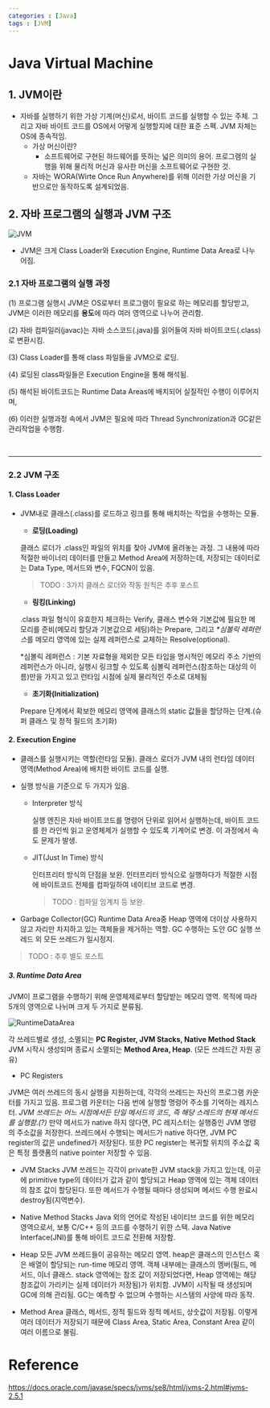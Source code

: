 ```yaml
---
categories : [Java]
tags : [JVM]
---
```


# Java Virtual Machine

##  **1. JVM이란**
  
   - 자바를 실행하기 위한 가상 기계(머신)로서, 바이트 코드를 실행할 수 있는 주체. 그리고 자바 바이트 코드를 OS에서 어떻게 실행할지에 대한 표준 스펙. JVM 자체는 OS에 종속적임.
     - 가상 머신이란?
       - 소프트웨어로 구현된 하드웨어를 뜻하는 넓은 의미의 용어. 프로그램의 실행을 위해 물리적 머신과 유사한 머신을 소프트웨어로 구현한 것.
     - 자바는 WORA(Wirte Once Run Anywhere)를 위해 이러한 가상 머신을 기반으로만 동작하도록 설계되었음.
     
## **2. 자바 프로그램의 실행과 JVM 구조**

  ![JVM](../../assets/img/jvm.png)

 - JVM은 크게 Class Loader와 Execution Engine, Runtime Data Area로 나누어짐.

### 2.1 **자바 프로그램의 실행 과정**

 (1) 프로그램 실행시 JVM은 OS로부터 프로그램이 필요로 하는 메모리를 할당받고, JVM은 이러한 메모리를 **용도**에 따라 여러 영역으로 나누어 관리함.

 (2) 자바 컴파일러(javac)는 자바 소스코드(.java)를 읽어들여 자바 바이트코드(.class)로 변환시킴.

 (3) Class Loader를 통해 class 파일들을 JVM으로 로딩.

 (4) 로딩된 class파일들은 Execution Engine을 통해 해석됨.

 (5) 해석된 바이트코드는 Runtime Data Areas에 배치되어 실질적인 수행이 이루어지며,

 (6) 이러한 실행과정 속에서 JVM은 필요에 따라 Thread Synchronization과 GC같은 관리작업을 수행함.

<br>
<hr>

### 2.2 **JVM 구조**
#### 1. Class Loader
  - JVM내로 클래스(.class)를 로드하고 링크를 통해 배치하는 작업을 수행하는 모듈.
    - **로딩(Loading)**

    클래스 로더가 .class인 파일의 위치를 찾아 JVM에 올려놓는 과정. 그 내용에 따라 적절한 바이너리 데이터를 만들고 Method Area에 저장하는데, 저장되는 데이터로는 Data Type, 메서드와 변수,  FQCN이 있음.

    > TODO : 3가지 클래스 로더와 작동 원칙은 추후 포스트

    - **링킹(Linking)**

    .class 파일 형식이 유효한지 체크하는 Verify, 클래스 변수와 기본값에 필요한 메모리를 준비(메모리 할당과 기본값으로 세팅)하는 Prepare, 그리고 *\*심볼릭 레퍼런스*를 메모리 영역에 있는 실제 레퍼런스로 교체하는 Resolve(optional).

    *심볼릭 레퍼런스 : 기본 자료형을 제외한 모든 타입을 명시적인 메모리 주소 기반의 레퍼런스가 아니라, 실행시 링크할 수 있도록 심볼릭 레퍼런스(참조하는 대상의 이름)만을 가지고 있고 런타임 시점에 실제 물리적인 주소로 대체됨

    - **초기화(Initialization)**

    Prepare 단계에서 확보한 메모리 영역에 클래스의 static 값들을 할당하는 단계.(슈퍼 클래스 및 정적 필드의 초기화)
  
#### 2. Execution Engine
    
  - 클래스를 실행시키는 역할(런타임 모듈). 클래스 로더가 JVM 내의 런타임 데이터 영역(Method Area)에 배치한 바이트 코드를 실행.
  - 실행 방식을 기준으로 두 가지가 있음.
    - Interpreter 방식

      실행 엔진은 자바 바이트코드를 명령어 단위로 읽어서 실행하는데, 바이트 코드를 한 라인씩 읽고 운영체제가 실행할 수 있도록 기계어로 변경. 이 과정에서 속도 문제가 발생.

    - JIT(Just In Time) 방식

      인터프리터 방식의 단점을 보완. 인터프리터 방식으로 실행하다가 적절한 시점에 바이트코드 전체를 컴파일하여 네이티브 코드로 변경. 
      > TODO : 컴파일 임계치 등 보완.

  - Garbage Collector(GC)
  Runtime Data Area중 Heap 영역에 더이상 사용하지 않고 자리만 차지하고 있는 객체들을 제거하는 역할. GC 수행하는 도안 GC 실행 쓰레드 외 모든 쓰레드가 일시정지.
  > TODO : 추후 별도 포스트

##### 3. Runtime Data Area
 
  JVM이 프로그램을 수행하기 위해 운영체제로부터 할당받는 메모리 영역. 목적에 따라 5개의 영역으로 나뉘며 크게 두 가지로 분류됨.

 ![RuntimeDataArea](../../assets/img/RuntimeDataArea.png)

  각 쓰레드별로 생성, 소멸되는 **PC Register, JVM Stacks, Native Method Stack**<br>
  JVM 시작시 생성되며 종료시 소멸되는 **Method Area, Heap**. (모든 쓰레드간 자원 공유)

 - PC Registers
 
 <!-- 우선 프로그램의 실행은 CPU에서 instruction을 수행함으로써 이루어지는데, 이 명령(instruction)은 더하기 빼기와 같은 opcode와 0개 이상의 피연산자 operand로 구성된다. 이러한 요소들을 임시로 저장하기 위한 CPU 내의 기억장치를 레지스터라고 하는데, 


JMV은 Stack-Base로 작동함. (non Register-Base). *즉 CPU에 직접 instruction 수행하지 않고 Stack에서 Operand를 뽑아내 Runtime Data Area의 PC register라는 별도 공간에 저장하는 방식을 취하고 있는 것.*(?)  -->

JVM은 여러 쓰레드의 동시 실행을 지원하는데, 각각의 쓰레드는 자신의 프로그램 카운터를 가지고 있음. 프로그램 카운터는 다음 번에 실행할 명령어 주소를 기억하는 레지스터. *JVM 쓰레드는 어느 시점에서든 단일 메서드의 코드, 즉 해당 스레드의 현재 메서드를 실행함.(?)* 만약 메서드가 native 하지 않다면, PC 레지스터는 실행중인 JVM 명령의 주소값을 저장한다. 쓰레드에서 수행되는 메서드가 native 하다면, JVM PC register의 값은 undefined가 저장된다. 또한 PC register는 복귀할 위치의 주소값 혹은 특정 플랫폼의 native pointer 저장할 수 있음.
 
 - JVM Stacks
JVM 쓰레드는 각각이 private한 JVM stack을 가지고 있는데, 이곳에 primitive type의 데이터가 값과 같이 할당되고 Heap 영역에 있는 객체 데이터의 참조 값이 할당된다. 또한 메서드가 수행될 때마다 생성되며 메서드 수행 완료시 destroy됨(지역변수). 

 - Native Method Stacks
Java 외의 언어로 작성된 네이티브 코드를 위한 메모리 영역으로서, 보통 C/C++ 등의 코드를 수행하기 위한 스택. Java Native Interface(JNI)를 통해 바이트 코드로 전환해 저장함.

 - Heap
모든 JVM 쓰레드들이 공유하는 메모리 영역. heap은 클래스의 인스턴스 혹은 배열이 할당되는 run-time 메모리 영역. 객체 내부에는 클래스의 멤버(필드, 메서드, 이너 클래스. stack 영역에는 참조 값이 저장되었다면, Heap 영역에는 해당 참조값이 가리키는 실제 데이터가 저장됨)가 위치함. JVM이 시작될 때 생성되며 GC에 의해 관리됨. GC는 예측할 수 없으며 수행하는 시스템의 사양에 따라 동작. 

 - Method Area
클래스, 메서드, 정적 필드와 정적 메서드, 상숫값이 저장됨. 이렇게 여러 데이터가 저장되기 때문에 Class Area, Static Area, Constant Area 같이 여러 이름으로 불림. 



# Reference
<https://docs.oracle.com/javase/specs/jvms/se8/html/jvms-2.html#jvms-2.5.1>